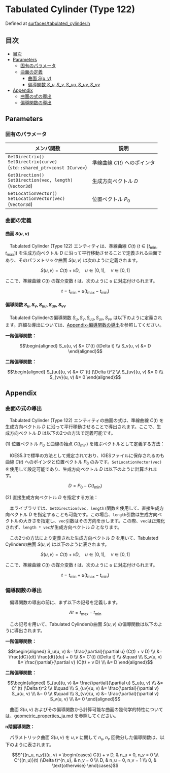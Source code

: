 # Tabulated Cylinder (Type 122)

Defined at [surfaces/tabulated_cylinder.h](./../../../include/igesio/entities/surfaces/tabulated_cylinder.h)

## 目次

- [目次](#目次)
- [Parameters](#parameters)
  - [固有のパラメータ](#固有のパラメータ)
  - [曲面の定義](#曲面の定義)
    - [曲面 $S(u, v)$](#曲面-su-v)
    - [偏導関数 $S\_u, S\_v, S\_{uu}, S\_{uv}, S\_{vv}$](#偏導関数-s_u-s_v-s_uu-s_uv-s_vv)
- [Appendix](#appendix)
  - [曲面の式の導出](#曲面の式の導出)
  - [偏導関数の導出](#偏導関数の導出)

## Parameters

### 固有のパラメータ

| メンバ関数 | 説明 |
|---|---|
| `GetDirectrix()` <br> `SetDirectrix(curve)` <br> (`std::shared_ptr<const ICurve>`) | 準線曲線 $C(t)$ へのポインタ |
| `GetDirection()` <br> `SetDirection(vec, length)` <br> (`Vector3d`) | 生成方向ベクトル $D$ |
| `GetLocationVector()` <br> `SetLocationVector(vec)` <br> (`Vector3d`) | 位置ベクトル $P_0$ |

### 曲面の定義

#### 曲面 $S(u, v)$

　Tabulated Cylinder (Type 122) エンティティは、準線曲線 $C(t)\ (t \in [t_{\text{min}}, t_{\text{max}}])$ を生成方向ベクトル $D$ に沿って平行移動させることで定義される曲面であり、そのパラメトリック曲面 $S(u, v)$ は次のように定義されます。

$$S(u, v) = C(t) + v D, \quad u \in [0, 1], \quad v \in [0, 1]$$

ここで、準線曲線 $C(t)$ の媒介変数 $t$ は、次のように $u$ に対応付けられます。

$$t = t_{\text{min}} + u (t_{\text{max}} - t_{\text{min}})$$

#### 偏導関数 $S_u, S_v, S_{uu}, S_{uv}, S_{vv}$

　Tabulated Cylinderの偏導関数 $S_u, S_v, S_{uu}, S_{uv}, S_{vv}$ は以下のように定義されます。詳細な導出については、[Appendix-偏導関数の導出](#偏導関数の導出)を参照してください。

**一階偏導関数：**

$$\begin{aligned}
    S_u(u, v) &= C'(t) (\Delta t) \\\
    S_v(u, v) &= D
\end{aligned}$$

**二階偏導関数：**

$$\begin{aligned}
    S_{uu}(u, v) &= C''(t) (\Delta t)^2 \\\
    S_{uv}(u, v) &= 0 \\\
    S_{vv}(u, v) &= 0
\end{aligned}$$

## Appendix

### 曲面の式の導出

　Tabulated Cylinder (Type 122) エンティティの曲面の式は、準線曲線 $C(t)$ を生成方向ベクトル $D$ に沿って平行移動させることで導出されます。ここで、生成方向ベクトル $D$ は以下の2つの方法で定義可能です。

(1) 位置ベクトル $P_0$ と曲線の始点 $C(t_{\text{min}})$ を結ぶベクトルとして定義する方法：

　IGES5.3で標準の方法として規定されており、IGESファイルに保存されるのも曲線 $C(t)$ へのポインタと位置ベクトル $P_0$ のみです。`SetLocationVector(vec)`を使用して設定可能であり、生成方向ベクトル $D$ は以下のように計算されます。

$$D = P_0 - C(t_{\text{min}})$$

(2) 直接生成方向ベクトル $D$ を指定する方法：

　本ライブラリでは、`SetDirection(vec, length)`関数を使用して、直接生成方向ベクトル $D$ を指定することも可能です。この場合、`length`引数は生成方向ベクトルの大きさを指定し、`vec`引数はその方向を示します。この際、`vec`は正規化されず、`length * vec`が生成方向ベクトル $D$ となります。

　この2つの方法により定義された生成方向ベクトル $D$ を用いて、Tabulated Cylinderの曲面 $S(u, v)$ は以下のように表されます。

$$S(u, v) = C(t) + v D, \quad u \in [0, 1], \quad v \in [0, 1]$$

ここで、準線曲線 $C(t)$ の媒介変数 $t$ は、次のように $u$ に対応付けられます。

$$t = t_{\text{min}} + u (t_{\text{max}} - t_{\text{min}})$$

### 偏導関数の導出

　偏導関数の導出の前に、まず以下の記号を定義します。

$$\Delta t = t_{\text{max}} - t_{\text{min}}$$

　この記号を用いて、Tabulated Cylinderの曲面 $S(u, v)$ の偏導関数は以下のように導出されます。

**一階偏導関数：**

$$\begin{aligned}
    S_u(u, v) &= \frac{\partial}{\partial u} (C(t) + v D) \\\
    &= \frac{dC}{dt} \frac{dt}{du} + 0 \\\
    &= C'(t) (\Delta t) \\\
    &\quad \\\
    S_v(u, v) &= \frac{\partial}{\partial v} (C(t) + v D) \\\
    &= D
\end{aligned}$$

**二階偏導関数：**

$$\begin{aligned}
    S_{uu}(u, v) &= \frac{\partial}{\partial u} S_u(u, v) \\\
    &= C''(t) (\Delta t)^2 \\\
    &\quad \\\
    S_{uv}(u, v) &= \frac{\partial}{\partial v} S_u(u, v) \\\
    &= 0 \\\
    &\quad \\\
    S_{vv}(u, v) &= \frac{\partial}{\partial v} S_v(u, v) \\\
    &= 0
\end{aligned}$$

　曲面 $S(u,v)$ およびその偏導関数から計算可能な曲面の幾何学的特性については、[geometric_properties_ja.md](./../geometric_properties_ja.md#曲面の幾何学的特性) を参照してください。

**n階偏導関数：**

　パラメトリック曲面 $S(u,v)$ を $u, v$ に関して $n_u, n_v$ 回微分した偏導関数は、以下のように表されます。

$$S^{(n_u, n_v)}(u, v) = \begin{cases}
    C(t) + v D, & n_u = 0, n_v = 0 \\\
    C^{(n_u)}(t) (\Delta t)^{n_u}, & n_v = 0 \\\
    D, & n_u = 0, n_v = 1 \\\
    0, & \text{otherwise}
\end{cases}$$

